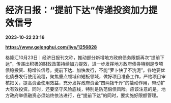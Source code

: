 # 经济日报：“提前下达”传递投资加力提效信号

**2023-10-22 23:16**

**https://www.gelonghui.com/live/1256828**

格隆汇10月23日｜经济日报刊文称，推动部分新增地方政府债务限额再次“提前下达”，传递出积极的财政政策持续加力提效，进一步发挥地方政府债券特别是专项债稳投资、稳增长信号。提前下达、加快发行，不能“萝卜快了不洗泥”。各地要优化债券发行使用流程，聚焦重点领域和短板领域，做好项目准备工作，严格项目审核把关，提高资金使用效益，充分发挥政府资金“四两拨千斤”的撬动作用，带动扩大有效投资。同时，还要坚守风险底线，特别是防范偿债风险。应该注意的是，地方政府举债融资必须始终依法进行，在“提前下达”的同时，要实施好限额管理。